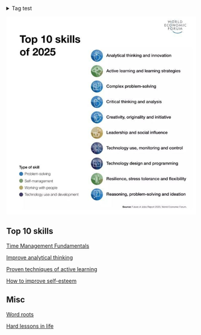 <details>
  <summary>Tag test</summary>
  <b>aaaaa!!!</b>
</details>

![Top 10 skills](jTIHAAN_zfBXE8uqiGcqCCo2JfFQ2w24SKLiFkSlf0I.jpg)

## Top 10 skills

[Time Management Fundamentals](time-management/what.md)

[Improve analytical thinking](analytical-thinking/a.md)

[Proven techniques of active learning](active-learning/proven-techniques.md)

[How to improve self-esteem](self-esteem.md)

## Misc
[Word roots](misc/roots.md)

[Hard lessons in life](misc/hard-lessons.md)
